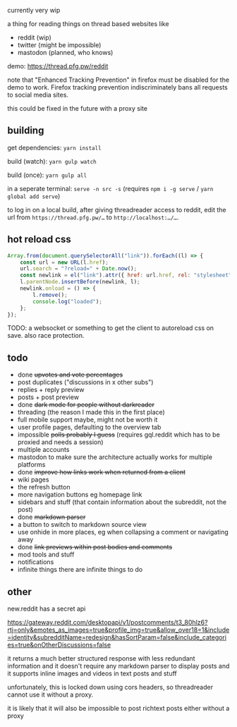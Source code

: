 currently very wip

a thing for reading things on thread based websites like

-   reddit (wip)
-   twitter (might be impossible)
-   mastodon (planned, who knows)

demo: https://thread.pfg.pw/reddit

note that "Enhanced Tracking Prevention" in firefox must be disabled for the demo to
work. Firefox tracking prevention indiscriminately bans all requests to social media
sites.

this could be fixed in the future with a proxy site

## building

get dependencies: `yarn install`

build (watch): `yarn gulp watch`

build (once): `yarn gulp all`

in a seperate terminal: `serve -n src -s` (requires `npm i -g serve` / `yarn global add serve`)

to log in on a local build, after giving threadreader access to reddit, edit the url from `https://thread.pfg.pw/…` to `http://localhost:…/…`.

## hot reload css

```js
Array.from(document.querySelectorAll("link")).forEach((l) => {
    const url = new URL(l.href);
    url.search = "?reload=" + Date.now();
    const newlink = el("link").attr({ href: url.href, rel: "stylesheet" });
    l.parentNode.insertBefore(newlink, l);
    newlink.onload = () => {
        l.remove();
        console.log("loaded");
    };
});
```

TODO: a websocket or something to get the client to autoreload css on save. also race protection.

## todo

-   done ~~upvotes and vote percentages~~
-   post duplicates ("discussions in x other subs")
-   replies + reply preview
-   posts + post preview
-   done ~~dark mode for people without darkreader~~
-   threading (the reason I made this in the first place)
-   full mobile support maybe, might not be worth it
-   user profile pages, defaulting to the overview tab
-   impossible ~~polls probably I guess~~ (requires gql.reddit which has to be proxied and needs a session)
-   multiple accounts
-   mastodon to make sure the architecture actually works for multiple platforms
-   done ~~improve how links work when returned from a client~~
-   wiki pages
-   the refresh button
-   more navigation buttons eg homepage link
-   sidebars and stuff (that contain information about the subreddit, not the post)
-   done ~~markdown parser~~
-   a button to switch to markdown source view
-   use onhide in more places, eg when collapsing a comment or navigating away
-   done ~~link previews within post bodies and comments~~
-   mod tools and stuff
-   notifications
-   infinite things there are infinite things to do

## other

new.reddit has a secret api

https://gateway.reddit.com/desktopapi/v1/postcomments/t3_80hlz6?rtj=only&emotes_as_images=true&profile_img=true&allow_over18=1&include=identity&subredditName=redesign&hasSortParam=false&include_categories=true&onOtherDiscussions=false

it returns a much better structured response with less redundant information and it doesn't require any markdown parser to display posts and it supports inline images and videos in text posts and stuff

unfortunately, this is locked down using cors headers, so threadreader cannot use it without a proxy.

it is likely that it will also be impossible to post richtext posts either without a proxy
